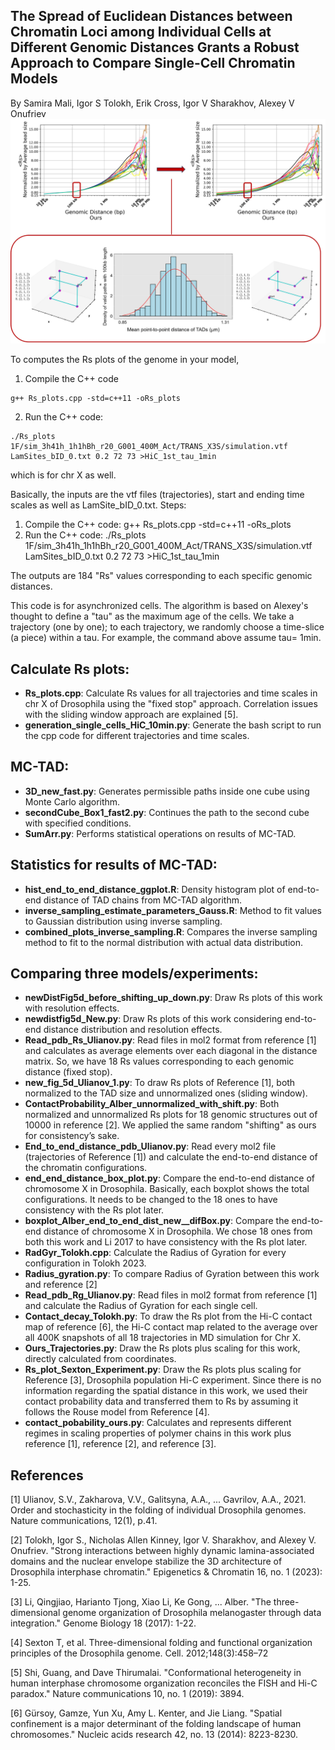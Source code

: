 ## The Spread of Euclidean Distances between Chromatin Loci among Individual Cells at Different Genomic Distances Grants a Robust Approach to Compare Single-Cell Chromatin Models
By Samira Mali, Igor S Tolokh, Erik Cross, Igor V Sharakhov, Alexey V Onufriev
![Comparison Image](figures/MC-TAD.drawio.jpg)

To computes the Rs plots of the genome in your model, 
1. Compile the C++ code
```
g++ Rs_plots.cpp -std=c++11 -oRs_plots
```
2. Run the C++ code:
```
./Rs_plots 1F/sim_3h41h_1h1hBh_r20_G001_400M_Act/TRANS_X3S/simulation.vtf LamSites_bID_0.txt 0.2 72 73 >HiC_1st_tau_1min
```



 which is for chr X as well.

Basically, the inputs are the vtf files (trajectories), start and ending time scales as well as LamSite_bID_0.txt. 
Steps:

1. Compile the C++ code:
g++ Rs_plots.cpp -std=c++11 -oRs_plots
2. Run the C++ code: 
 ./Rs_plots 1F/sim_3h41h_1h1hBh_r20_G001_400M_Act/TRANS_X3S/simulation.vtf LamSites_bID_0.txt 0.2 72 73 >HiC_1st_tau_1min

The outputs are 184 "Rs" values corresponding to each specific genomic distances.

This code is for asynchronized cells. The algorithm is based on Alexey's thought to define a "tau" as the maximum age of the cells. We take a trajectory (one by one);
to each trajectory, we randomly choose a time-slice (a piece) within a tau. For example, the command above assume tau= 1min.

## Calculate Rs plots:

- **Rs_plots.cpp**: Calculate Rs values for all trajectories and time scales in chr X of Drosophila using the "fixed stop" approach. Correlation issues with the sliding window approach are explained [5].
- **generation_single_cells_HiC_10min.py**: Generate the bash script to run the cpp code for different trajectories and time scales.

## MC-TAD:

- **3D_new_fast.py**: Generates permissible paths inside one cube using Monte Carlo algorithm.
- **secondCube_Box1_fast2.py**: Continues the path to the second cube with specified conditions.
- **SumArr.py**: Performs statistical operations on results of MC-TAD.

## Statistics for results of MC-TAD:

- **hist_end_to_end_distance_ggplot.R**: Density histogram plot of end-to-end distance of TAD chains from MC-TAD algorithm.
- **inverse_sampling_estimate_parameters_Gauss.R**: Method to fit values to Gaussian distribution using inverse sampling.
- **combined_plots_inverse_sampling.R**: Compares the inverse sampling method to fit to the normal distribution with actual data distribution.

## Comparing three models/experiments:

- **newDistFig5d_before_shifting_up_down.py**: Draw Rs plots of this work with resolution effects.
- **newdistfig5d_New.py**: Draw Rs plots of this work considering end-to-end distance distribution and resolution effects.
- **Read_pdb_Rs_Ulianov.py**: Read files in mol2 format from reference [1] and calculates <Rs> as average elements over each diagonal in the distance matrix. So, we have 18 Rs values corresponding to each genomic distance (fixed stop).
- **new_fig_5d_Ulianov_1.py**: To draw Rs plots of Reference [1], both normalized to the TAD size and unnormalized ones (sliding window). 
- **ContactProbability_Alber_unnormalized_with_shift.py**: Both normalized and unnormalized Rs plots for 18 genomic structures out of 10000 in reference [2]. We applied the same random "shifting" as ours for consistency’s sake.  
- **End_to_end_distance_pdb_Ulianov.py**: Read every mol2 file (trajectories of Reference [1]) and calculate the end-to-end distance of the chromatin configurations.
- **end_end_distance_box_plot.py**: Compare the end-to-end distance of chromosome X in Drosophila. Basically, each boxplot shows the total configurations. It needs to be changed to the 18 ones to have consistency with the Rs plot later. 
- **boxplot_Alber_end_to_end_dist_new__difBox.py**: Compare the end-to-end distance of chromosome X in Drosophila. We chose 18 ones from both this work and Li 2017 to have consistency with the Rs plot later.
- **RadGyr_Tolokh.cpp**: Calculate the Radius of Gyration for every configuration in Tolokh 2023.
- **Radius_gyration.py**: To compare Radius of Gyration between this work and reference [2]
- **Read_pdb_Rg_Ulianov.py**: Read files in mol2 format from reference [1] and calculate the Radius of Gyration for each single cell.
- **Contact_decay_Tolokh.py**: To draw the Rs plot from the Hi-C contact map of reference [6], the Hi-C contact map related to the average over all 400K snapshots of all 18 trajectories in MD simulation for Chr X.
- **Ours_Trajectories.py**: Draw the Rs plots plus scaling for this work, directly calculated from coordinates.
- **Rs_plot_Sexton_Experiment.py**: Draw the Rs plots plus scaling for Reference [3], Drosophila population Hi-C experiment. Since there is no information regarding the spatial distance in this work, we used their contact probability data and transferred them to Rs by assuming it follows the Rouse model from Reference [4]. 
- **contact_pobability_ours.py**: Calculates and represents different regimes in scaling properties of polymer chains in this work plus reference [1], reference [2], and reference [3].


## References

[1] Ulianov, S.V., Zakharova, V.V., Galitsyna, A.A., ... Gavrilov, A.A., 2021. Order and stochasticity in the folding of individual Drosophila genomes. Nature communications, 12(1), p.41.

[2] Tolokh, Igor S., Nicholas Allen Kinney, Igor V. Sharakhov, and Alexey V. Onufriev. "Strong interactions between highly dynamic lamina-associated domains and the nuclear envelope stabilize the 3D architecture of Drosophila interphase chromatin." Epigenetics & Chromatin 16, no. 1 (2023): 1-25.

[3] Li, Qingjiao, Harianto Tjong, Xiao Li, Ke Gong, ... Alber. "The three-dimensional genome organization of Drosophila melanogaster through data integration." Genome Biology 18 (2017): 1-22.

[4] Sexton T, et al. Three-dimensional folding and functional organization principles of the Drosophila genome. Cell. 2012;148(3):458–72

[5] Shi, Guang, and Dave Thirumalai. "Conformational heterogeneity in human interphase chromosome organization reconciles the FISH and Hi-C paradox." Nature communications 10, no. 1 (2019): 3894.

[6] Gürsoy, Gamze, Yun Xu, Amy L. Kenter, and Jie Liang. "Spatial confinement is a major determinant of the folding landscape of human chromosomes." Nucleic acids research 42, no. 13 (2014): 8223-8230.


